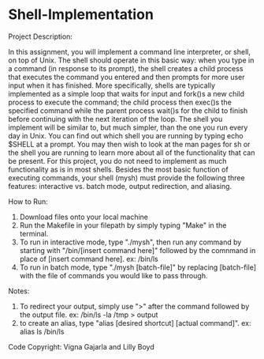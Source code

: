 # Shell-Implementation

Project Description:

  In this assignment, you will implement a command line interpreter, or shell, on top of Unix. The shell should operate in this basic way: when you type 
  in a command (in response to its prompt), the shell creates a child process that executes the command you entered and then prompts for more user input 
  when it has finished.  More specifically, shells are typically implemented as a simple loop that waits for input and fork()s a new child process to 
  execute the command; the child process then exec()s the specified command while the parent process wait()s for the child to finish before continuing 
  with the next iteration of the loop. The shell you implement will be similar to, but much simpler, than the one you run every day in Unix. You can 
  find out which shell you are running by typing echo $SHELL at a prompt. You may then wish to look at the man pages for sh or the shell you are running 
  to learn more about all of the functionality that can be present. For this project, you do not need to implement as much functionality as is in most 
  shells.  Besides the most basic function of executing commands, your shell (mysh) must provide the following three features: interactive vs. batch mode,
  output redirection, and aliasing.
  
How to Run:

  1) Download files onto your local machine
  2) Run the Makefile in your filepath by simply typing "Make" in the terminal.
  3) To run in interactive mode, type "./mysh", then run any command by starting with "/bin/[insert command here]" followed by the comnmand in place of 
  [insert command here]. ex: /bin/ls
  4) To run in batch mode, type "./mysh [batch-file]" by replacing [batch-file] with the file of commands you would like to pass through.
  
Notes: 
  1) To redirect your output, simply use ">" after the command followed by the output file. ex: /bin/ls -la /tmp > output
  2) to create an alias, type "alias [desired shortcut] [actual command]". ex: alias ls /bin/ls
  
  Code Copyright: Vigna Gajarla and Lilly Boyd
